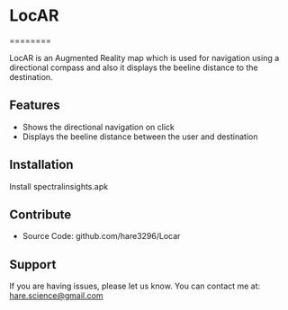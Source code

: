 
# LocAR
========

LocAR is an Augmented Reality map which is used for navigation using a directional compass and also it displays the beeline distance to the destination.


Features
--------
- Shows the directional navigation on click
- Displays the beeline distance between the user and destination

Installation
------------

Install spectralinsights.apk 


Contribute
----------
- Source Code: github.com/hare3296/Locar

Support
-------

If you are having issues, please let us know.
You can contact me at: hare.science@gmail.com
